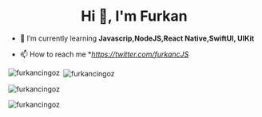 <h1 align="center">Hi 👋, I'm Furkan</h1>


- 🌱 I’m currently learning **Javascrip,NodeJS,React Native,SwiftUI, UIKit**


- 📫 How to reach me **https://twitter.com/furkancJS*


<p><img align="left" src="https://github-readme-stats.vercel.app/api/top-langs?username=furkancingoz&show_icons=true&locale=en&layout=compact" alt="furkancingoz" /></p>

<p>&nbsp;<img align="center" src="https://github-readme-stats.vercel.app/api?username=furkancingoz&show_icons=true&locale=en" alt="furkancingoz" /></p>

<p><img align="center" src="https://github-readme-streak-stats.herokuapp.com/?user=furkancingoz&" alt="furkancingoz" /></p>

<p align="left"> <img src="https://komarev.com/ghpvc/?username=furkancingoz&label=Profile%20views&color=0e75b6&style=flat" alt="furkancingoz" /> </p>


